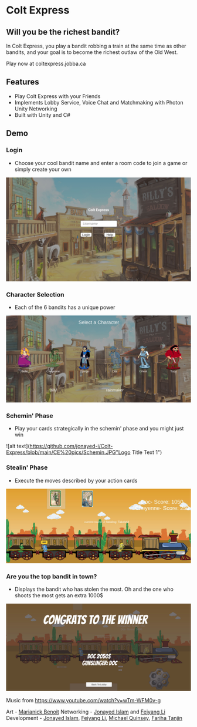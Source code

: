 # Colt Express
## Will you be the richest bandit?



In Colt Express, you play a bandit robbing a train at the same time as other bandits, and your goal is to become the richest outlaw of the Old West. 

Play now at coltexpress.jobba.ca


## Features

- Play Colt Express with your Friends
- Implements Lobby Service, Voice Chat and Matchmaking with Photon Unity Networking
- Built with Unity and C#


## Demo

### Login

 - Choose your cool bandit name and enter a room code to join a game or simply create your own

![alt text](https://github.com/jonayed-i/Colt-Express/blob/main/CE%20pics/login.JPG "Logo Title Text 1")

### Character Selection

 - Each of the 6 bandits has a unique power 

![alt text](https://github.com/jonayed-i/Colt-Express/blob/main/CE%20pics/CharacterSelection.JPG "Logo Title Text 1")

### Schemin' Phase

 - Play your cards strategically in the schemin' phase and you might just win

![alt text](https://github.com/jonayed-i/Colt-Express/blob/main/CE%20pics/Schemin.JPG"Logo Title Text 1")

### Stealin' Phase

 - Execute the moves described by your action cards

![alt text](https://github.com/jonayed-i/Colt-Express/blob/main/CE%20pics/Stealing.JPG "Logo Title Text 1")

### Are you the top bandit in town?

 - Displays the bandit who has stolen the most. Oh and the one who shoots the most gets an extra 1000$

![alt text](https://github.com/jonayed-i/Colt-Express/blob/main/CE%20pics/Winner.JPG "Logo Title Text 1")

Music from https://www.youtube.com/watch?v=wTm-WFM0v-g

Art - [Marianick Benoit](https://devpost.com/benoitmarianick)
Networking - [Jonayed Islam](https://github.com/jonayed-i) and [Feiyang Li](https://github.com/lfy05)
Development - [Jonayed Islam](https://github.com/jonayed-i), [Feiyang Li](https://github.com/lfy05), [Michael Quinsey](https://github.com/mquins), [Fariha Tanjin](https://github.com/Farihatanjin)
